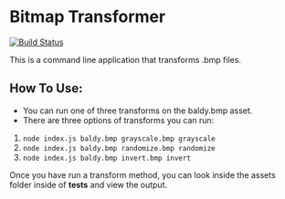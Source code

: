 # Bitmap Transformer

[![Build Status](https://travis-ci.com/Alwynblake/bitmap.svg?branch=master)](https://travis-ci.com/Alwynblake/bitmap)

This is a command line application that transforms .bmp files.

## How To Use:

* You can run one of three transforms on the baldy.bmp asset.
* There are three options of transforms you can run:
1. `node index.js baldy.bmp grayscale.bmp grayscale`
2. `node index.js baldy.bmp randomize.bmp randomize`
3. `node index.js baldy.bmp invert.bmp invert`

Once you have run a transform method, you can look inside the assets folder inside of __tests__ and view the output.